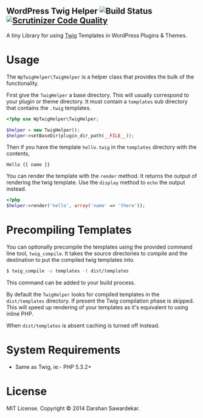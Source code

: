 ## WordPress Twig Helper ![Build Status][1]&nbsp; [![Scrutinizer Code Quality][3]][4]

A tiny Library for using [Twig][2] Templates in WordPress Plugins & Themes.

# Usage

The `WpTwigHelper\TwigHelper` is a helper class that provides the bulk of
the functionality.

First give the `TwigHelper` a base directory. This will usually
correspond to your plugin or theme directory. It must contain a
`templates` sub directory that contains the `.twig` templates.

```php
<?php use WpTwigHelper\TwigHelper;

$helper = new TwigHelper();
$helper->setBaseDir(plugin_dir_path(__FILE__));
```

Then if you have the template `hello.twig` in the `templates` directory
with the contents,

```twig
Hello {{ name }}
```

You can render the template with the `render` method. It returns the
output of rendering the twig template. Use the `display` method to `echo` the output instead.

```php
<?php
$helper->render('hello', array('name' => 'there'));
```

# Precompiling Templates

You can optionally precompile the templates using the provided command
line tool, `twig_compile`. It takes the source directories to compile
and the destination to put the compiled twig templates into.

```bash
$ twig_compile -s templates -t dist/templates
```

This command can be added to your build process.

By default the `TwigHelper` looks for compiled templates in the
`dist/templates` directory. If present the Twig compilation phase is skipped.
This will speed up rendering of your templates as it's equivalent to
using inline PHP.

When `dist/templates` is absent caching is turned off instead.

# System Requirements

* Same as Twig, ie:- PHP 5.3.2+

# License

MIT License. Copyright © 2014 Darshan Sawardekar.

[1]: https://travis-ci.org/dsawardekar/wordpress-twig-helper.png
[2]: http://twig.sensiolabs.org/
[3]: https://scrutinizer-ci.com/g/dsawardekar/wordpress-twig-helper/badges/quality-score.png?s=02941b0925a4ba4ec2d9c1efcfa3e488e56d7c4c
[4]: https://scrutinizer-ci.com/g/dsawardekar/wordpress-twig-helper/
